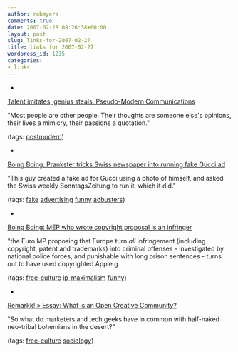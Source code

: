 ```yaml
---
author: robmyers
comments: true
date: 2007-02-28 08:26:38+00:00
layout: post
slug: links-for-2007-02-27
title: links for 2007-02-27
wordpress_id: 1235
categories:
- links
---
```


  

  *   


[Talent imitates, genius steals: Pseudo-Modern Communications](http://farisyakob.typepad.com/blog/2007/02/pseudomodern_co.html)

  


"Most people are other people. Their thoughts are someone else's opinions, their lives a mimicry, their passions a quotation."

  


(tags: [postmodern](http://del.icio.us/robmyers/postmodern))

  

  

  *   


[Boing Boing: Prankster tricks Swiss newspaper into running fake Gucci ad](http://www.boingboing.net/2007/02/27/prankster_tricks_swi.html)

  


"This guy created a fake ad for Gucci using a photo of himself, and asked the Swiss weekly SonntagsZeitung to run it, which it did."

  


(tags: [fake](http://del.icio.us/robmyers/fake) [advertising](http://del.icio.us/robmyers/advertising) [funny](http://del.icio.us/robmyers/funny) [adbusters](http://del.icio.us/robmyers/adbusters))

  

  

  *   


[Boing Boing: MEP who wrote copyright proposal is an infringer](http://www.boingboing.net/2007/02/27/mep_who_wrote_copyri.html)

  


"the Euro MP proposing that Europe turn *all* infringement (including copyright, patent and trademarks) into criminal offenses - investigated by national police forces, and punishable with long prison sentences - turns out to have used copyrighted Apple g

  


(tags: [free-culture](http://del.icio.us/robmyers/free-culture) [ip-maximalism](http://del.icio.us/robmyers/ip-maximalism) [funny](http://del.icio.us/robmyers/funny))

  

  

  *   


[Remarkk! » Essay: What is an Open Creative Community?](http://remarkk.com/2007/02/25/essay-what-is-an-open-creative-community/)

  


"So what do marketers and tech geeks have in common with half-naked neo-tribal bohemians in the desert?"

  


(tags: [free-culture](http://del.icio.us/robmyers/free-culture) [sociology](http://del.icio.us/robmyers/sociology))

  

  
  


